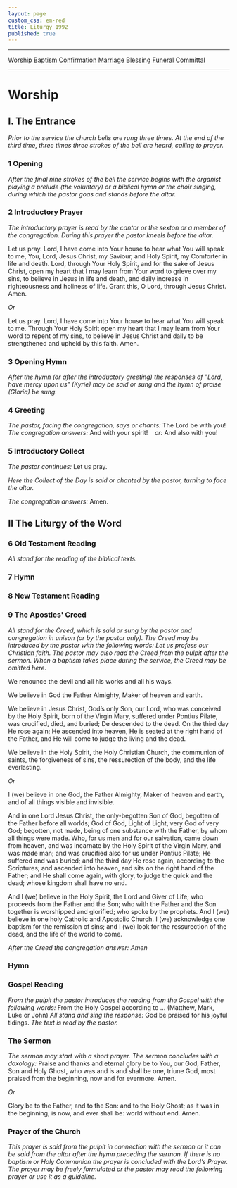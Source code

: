 ```yaml
---
layout: page
custom_css: em-red
title: Liturgy 1992
published: true
---
```


-----

[Worship](#worship)
[Baptism](#baptism)
[Confirmation](#confirmation)
[Marriage](#marrigae)
[Blessing](#blessing)
[Funeral](#funeral)
[Committal](#committal)

-----

# Worship

## I. The Entrance

*Prior to the service the church bells are rung three times. At the end of the third time, three times three strokes of the bell are heard, calling to prayer.*

### 1 Opening

*After the final nine strokes of the bell the service begins with the organist playing a prelude (the voluntary) or a biblical hymn or the choir singing, during which the pastor goas and stands before the altar.*

### 2 Introductory Prayer

*The introductory prayer is read by the cantor or the sexton or a member of the congregation. During this prayer the pastor kneels before the altar.*

Let us pray.
Lord, I have come into Your house
to hear what You will speak to me,
You, Lord,
Jesus Christ, my Saviour,
and Holy Spirit, my Comforter in life and death.
Lord, through Your Holy Spirit, and for the sake of Jesus Christ, open my heart
that I may learn from Your word
to grieve over my sins,
to believe in Jesus in life and death,
and daily increase in righteousness and holiness of life.
Grant this, O Lord, through Jesus Christ.
Amen.

*Or*

Let us pray.
Lord, I have come into Your house
to hear what You will speak to me.
Through Your Holy Spirit open my heart
that I may learn from Your word to repent of my sins,
to believe in Jesus Christ
and daily to be strengthened and upheld by this faith.
Amen.

### 3 Opening Hymn

*After the hymn (or after the introductory greeting) the responses of "Lord, have mercy upon us" (Kyrie) may be said or sung and the hymn of praise (Gloria) be sung.*

### 4 Greeting

*The pastor, facing the congregation, says or chants:*
The Lord be with you!
*The congregation answers:*
And with your spirit! &nbsp;&nbsp;&nbsp;*or:* And also with you!

### 5 Introductory Collect

*The pastor continues:*
Let us pray.

*Here the Collect of the Day is said or chanted by the pastor, turning to face the altar.*

*The congregation answers:*
Amen.

## II The Liturgy of the Word

### 6 Old Testament Reading

*All stand for the reading of the biblical texts.*

### 7 Hymn

### 8 New Testament Reading

### 9 The Apostles' Creed

*All stand for the Creed, which is said or sung by the pastor and congregation in unison (or by the pastor only). The Creed may be introduced by the pastor with the following words: Let us profess our Christian faith. The pastor may also read the Creed from the pulpit after the sermon. When a baptism takes place during the service, the Creed may be omitted here.*

We renounce the devil and all his works and all his ways.

We believe in God the Father Almighty, Maker of heaven and earth.

We believe in Jesus Christ, God’s only Son, our Lord, who was conceived by the Holy Spirit, born of the Virgin Mary, suffered under Pontius Pilate, was crucified, died, and buried; De descended to the dead. On the third day He rose again; He ascended into heaven, He is seated at the right hand of the Father, and He will come to judge the living and the dead.

We believe in the Holy Spirit, the Holy Christian Church, the communion of saints, the forgiveness of sins, the ressurection of the body, and the life everlasting.

*Or*

I (we) believe in one God, the Father Almighty, Maker of heaven and earth, and of all things visible and invisible.

And in one Lord Jesus Christ, the only-begotten Son of God, begotten of the Father before all worlds; God of God, Light of Light, very God of very God; begotten, not made, being of one substance with the Father, by whom all things were made. Who, for us men and for our salvation, came down from heaven, and was incarnate by the Holy Spirit of the Virgin Mary, and was made man; and was crucified also for us under Pontius Pilate; He suffered and was buried; and the third day He rose again, according to the Scriptures; and ascended into heaven, and sits on the right hand of the Father; and He shall come again, with glory, to judge the quick and the dead; whose kingdom shall have no end.

And I (we) believe in the Holy Spirit, the Lord and Giver of Life; who proceeds from the Father and the Son; who with the Father and the Son together is worshipped and glorified; who spoke by the prophets. And I (we) believe in one holy Catholic and Apostolic Church. I (we) acknowledge one baptism for the remission of sins; and I (we) look for the ressurection of the dead, and the life of the world to come.

*After the Creed the congregation answer: Amen*

### Hymn

### Gospel Reading

*From the pulpit the pastor introduces the reading from the Gospel with the following words:*
From the Holy Gospel according to ... (Matthew, Mark, Luke or John)
*All stand and sing the response:*
God be praised for his joyful tidings.
*The text is read by the pastor.*

### The Sermon

*The sermon may start with a short prayer.*
*The sermon concludes with a doxology:*
Praise and thanks and eternal glory be to You, our God,
Father, Son and Holy Ghost,
who was and is and shall be one, triune God,
most praised from the beginning, now and for evermore.
Amen.

*Or*

Glory be to the Father, and to the Son:
and to the Holy Ghost;
as it was in the beginning, is now, and ever shall be:
world without end. Amen.

### Prayer of the Church

*This prayer is said from the pulpit in connection with the sermon or it can be said from the altar after the hymn preceding the sermon.*
*If there is no baptism or Holy Communion the prayer is concluded with the Lord’s Prayer.*
*The prayer may be freely formulated or the pastor may read the following prayer or use it as a guideline.*
